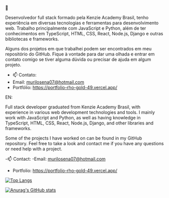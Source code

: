 👋

Desenvolvedor full stack formado pela Kenzie Academy Brasil, tenho experiência em diversas tecnologias e ferramentas para desenvolvimento web. Trabalho principalmente com JavaScript e Python, além de ter conhecimentos em TypeScript, HTML, CSS, React, Node.js, Django e outras bibliotecas e frameworks.

Alguns dos projetos em que trabalhei podem ser encontrados em meu repositório do GitHub. Fique à vontade para dar uma olhada e entrar em contato comigo se tiver alguma dúvida ou precisar de ajuda em algum projeto.


- 📫 Contato:
- Email: murilosena07@hotmail.com
- Portfólio: https://portfolio-rho-gold-49.vercel.app/ 

EN:

Full stack developer graduated from Kenzie Academy Brasil, with experience in various web development technologies and tools. I mainly work with JavaScript and Python, as well as having knowledge in TypeScript, HTML, CSS, React, Node.js, Django, and other libraries and frameworks.

Some of the projects I have worked on can be found in my GitHub repository. Feel free to take a look and contact me if you have any questions or need help with a project.

-📫 Contact:
-Email: murilosena07@hotmail.com
- Portfolio: https://portfolio-rho-gold-49.vercel.app/ 


[![Top Langs](https://github-readme-stats.vercel.app/api/top-langs/?username=murilo517)](https://github.com/anuraghazra/github-readme-stats)


[![Anurag's GitHub stats](https://github-readme-stats.vercel.app/api?username=murilo517&show_icons=true&theme=transparent)](https://github.com/anuraghazra/github-readme-stats)


